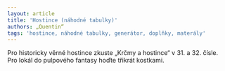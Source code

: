 ```yaml
---
layout: article
title: 'Hostince (náhodné tabulky)'
authors: „Quentin“
tags: 'hostince, náhodné tabulky, generátor, doplňky, materály'
---
```


Pro historicky věrné hostince zkuste „Krčmy
a hostince“ v 31. a 32. čísle. Pro lokál do
pulpového fantasy hoďte třikrát kostkami.
